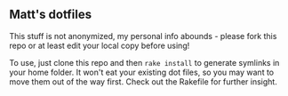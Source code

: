 ## Matt's dotfiles

This stuff is not anonymized, my personal info abounds - please fork this repo or at least edit your local copy before using!

To use, just clone this repo and then `rake install` to generate symlinks in your home folder. It won't eat your existing dot files, so you may want to move them out of the way first. Check out the Rakefile for further insight.

